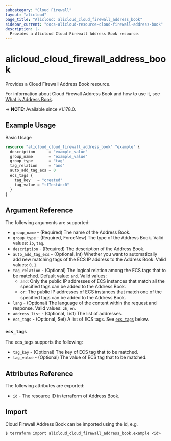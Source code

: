 ```yaml
---
subcategory: "Cloud Firewall"
layout: "alicloud"
page_title: "Alicloud: alicloud_cloud_firewall_address_book"
sidebar_current: "docs-alicloud-resource-cloud-firewall-address-book"
description: |-
  Provides a Alicloud Cloud Firewall Address Book resource.
---
```


# alicloud_cloud_firewall_address_book

Provides a Cloud Firewall Address Book resource.

For information about Cloud Firewall Address Book and how to use it, see [What is Address Book](https://www.alibabacloud.com/help/en/cloud-firewall/developer-reference/api-cloudfw-2017-12-07-addaddressbook).

-> **NOTE:** Available since v1.178.0.

## Example Usage

Basic Usage

```terraform
resource "alicloud_cloud_firewall_address_book" "example" {
  description      = "example_value"
  group_name       = "example_value"
  group_type       = "tag"
  tag_relation     = "and"
  auto_add_tag_ecs = 0
  ecs_tags {
    tag_key   = "created"
    tag_value = "tfTestAcc0"
  }
}
```

## Argument Reference

The following arguments are supported:
* `group_name` - (Required) The name of the Address Book.
* `group_type` - (Required, ForceNew) The type of the Address Book. Valid values: `ip`, `tag`.
* `description` - (Required) The description of the Address Book.
* `auto_add_tag_ecs` - (Optional, Int) Whether you want to automatically add new matching tags of the ECS IP address to the Address Book. Valid values: `0`, `1`.
* `tag_relation` - (Optional) The logical relation among the ECS tags that to be matched. Default value: `and`. Valid values:
  - `and`: Only the public IP addresses of ECS instances that match all the specified tags can be added to the Address Book.
  - `or`: The public IP addresses of ECS instances that match one of the specified tags can be added to the Address Book.
* `lang` - (Optional) The language of the content within the request and response. Valid values: `zh`, `en`.
* `address_list` - (Optional, List) The list of addresses.
* `ecs_tags` - (Optional, Set) A list of ECS tags. See [`ecs_tags`](#ecs_tags) below.

### `ecs_tags`

The ecs_tags supports the following:

* `tag_key` - (Optional) The key of ECS tag that to be matched.
* `tag_value` - (Optional) The value of ECS tag that to be matched.

## Attributes Reference

The following attributes are exported:

* `id` - The resource ID in terraform of Address Book.

## Import

Cloud Firewall Address Book can be imported using the id, e.g.

```shell
$ terraform import alicloud_cloud_firewall_address_book.example <id>
```
